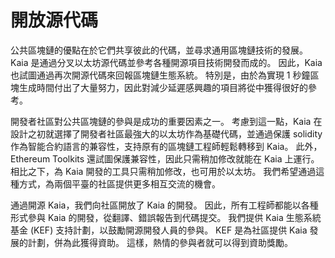 # 開放源代碼

公共區塊鏈的優點在於它們共享彼此的代碼，並尋求通用區塊鏈技術的發展。 Kaia 是通過分叉以太坊源代碼並參考各種開源項目技術開發而成的。 因此，Kaia 也試圖通過再次開源代碼來回報區塊鏈生態系統。 特別是，由於為實現 1 秒鐘區塊生成時間付出了大量努力，因此對減少延遲感興趣的項目將從中獲得很好的參考。

開發者社區對公共區塊鏈的參與是成功的重要因素之一。 考慮到這一點，Kaia 在設計之初就選擇了開發者社區最強大的以太坊作為基礎代碼，並通過保護 solidity 作為智能合約語言的兼容性，支持原有的區塊鏈工程師輕鬆轉移到 Kaia。 此外，Ethereum Toolkits 還試圖保護兼容性，因此只需稍加修改就能在 Kaia 上運行。 相比之下，為 Kaia 開發的工具只需稍加修改，也可用於以太坊。 我們希望通過這種方式，為兩個平臺的社區提供更多相互交流的機會。

通過開源 Kaia，我們向社區開放了 Kaia 的開發。 因此，所有工程師都能以各種形式參與 Kaia 的開發，從翻譯、錯誤報告到代碼提交。 我們提供 Kaia 生態系統基金 (KEF) 支持計劃，以鼓勵開源開發人員的參與。 KEF 是為社區提供 Kaia 發展的計劃，併為此獲得資助。 這樣，熱情的參與者就可以得到資助獎勵。
